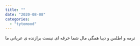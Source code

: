 ```yaml
---
title: ""
date: "2020-08-08"
categories: 
  - "tytomood"
---
```


ترمه و اطلس و دیبا همگی مال شما خرقه ای نیست برازنده ی عریانی ما
